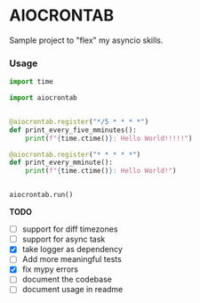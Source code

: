 # AIOCRONTAB

Sample project to "flex" my asyncio skills.


### Usage

```python
import time

import aiocrontab


@aiocrontab.register("*/5 * * * *")
def print_every_five_mminutes():
    print(f"{time.ctime()}: Hello World!!!!!")

@aiocrontab.register("* * * * *")
def print_every_mminute():
    print(f"{time.ctime()}: Hello World!")


aiocrontab.run()
```

**TODO**

- [ ] support for diff timezones
- [ ] support for async task
- [x] take logger as dependency
- [ ] Add more meaningful tests
- [x] fix mypy errors
- [ ] document the codebase
- [ ] document usage in readme
